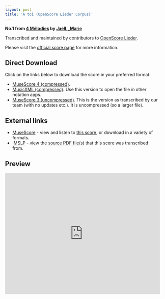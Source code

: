 ```yaml
---
layout: post
title: 'À toi (OpenScore Lieder Corpus)'
---
```


__No.1 from [4 Mélodies](https://fourscoreandmore.org/openscore/lieder/Ja%C3%ABll,_Marie/4_M%C3%A9lodies/) by [Jaëll,_Marie](https://fourscoreandmore.org/openscore/lieder/Ja%C3%ABll,_Marie)__

Transcribed and maintained by contributors to [OpenScore Lieder].

Please visit the [official score page] for more information.

[official score page]: https://musescore.com/openscore-lieder-corpus/scores/5834392
[OpenScore Lieder]: https://musescore.com/openscore-lieder-corpus

## Direct Download

Click on the links below to download the score in your preferred format:
- [MuseScore 4 (compressed)](https://fourscoreandmore.org/openscore/lieder/Ja%C3%ABll,_Marie/4_M%C3%A9lodies/1_%C3%80_toi.mscz).
- [MusicXML (compressed)](https://fourscoreandmore.org/openscore/lieder/Ja%C3%ABll,_Marie/4_M%C3%A9lodies/1_%C3%80_toi.mxl). Use this version to open the file in other notation apps.
- [MuseScore 3 (uncompressed)](https://raw.githubusercontent.com/OpenScore/Lieder/refs/heads/main/scores/Ja%C3%ABll,_Marie/4_M%C3%A9lodies/1_%C3%80_toi/lc5834392.mscx). This is the version as transcribed by our team (with no updates etc.). It is uncompressed (so a larger file).

## External links

- [MuseScore] - view and listen to [this score][MuseScore], or download in a variety of formats.
- [IMSLP] - view the [source PDF file(s)][IMSLP] that this score was transcribed from.

[MuseScore]: https://musescore.com/score/5834392
[IMSLP]: https://imslp.org/wiki/Special:ReverseLookup/511349

## Preview

<iframe width="100%" height="394" src="https://musescore.com/openscore-lieder-corpus/scores/5834392/embed" frameborder="0" allowfullscreen allow="autoplay; fullscreen"></iframe>
